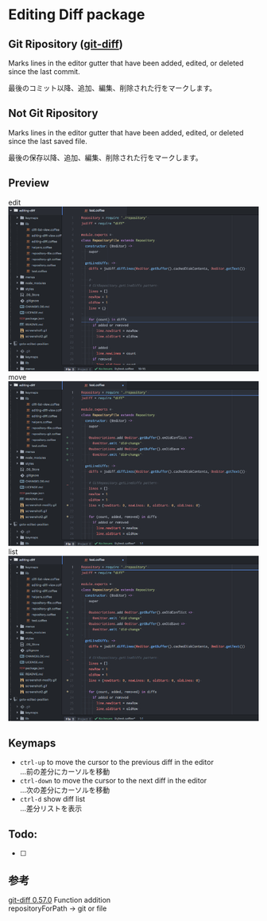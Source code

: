 # Editing Diff package

## Git Ripository ([git-diff](https://atom.io/packages/git-diff))
Marks lines in the editor gutter that have been added, edited, or deleted since the last commit.  

最後のコミット以降、追加、編集、削除された行をマークします。  

## Not Git Ripository
Marks lines in the editor gutter that have been added, edited, or deleted since the last saved file.  

最後の保存以降、追加、編集、削除された行をマークします。  

## Preview
edit
![screenshot-modify](screenshot-modify.gif)
move
![screenshot-move](screenshot-move.gif)
list
![screenshot-list](screenshot-list.gif)

## Keymaps
- `ctrl-up`   to move the cursor to the previous diff in the editor  
...前の差分にカーソルを移動
- `ctrl-down` to move the cursor to the next diff in the editor  
...次の差分にカーソルを移動
- `ctrl-d` show diff list  
...差分リストを表示

## Todo:
- [ ]

## 参考
[git-diff 0.57.0](https://atom.io/packages/git-diff) Function addition  
repositoryForPath -> git or file
